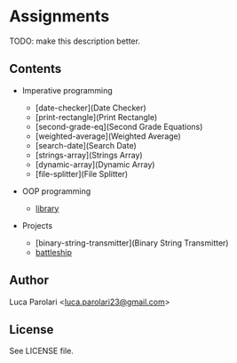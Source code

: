 # Assignments

TODO: make this description better.

## Contents

- Imperative programming
  - [date-checker](Date Checker)
  - [print-rectangle](Print Rectangle)
  - [second-grade-eq](Second Grade Equations)
  - [weighted-average](Weighted Average)
  - [search-date](Search Date)
  - [strings-array](Strings Array)
  - [dynamic-array](Dynamic Array)
  - [file-splitter](File Splitter)

- OOP programming
  - [library](Library)

- Projects
  - [binary-string-transmitter](Binary String Transmitter)
  - [battleship](Battleship)

## Author

Luca Parolari <<luca.parolari23@gmail.com>>

## License

See LICENSE file.